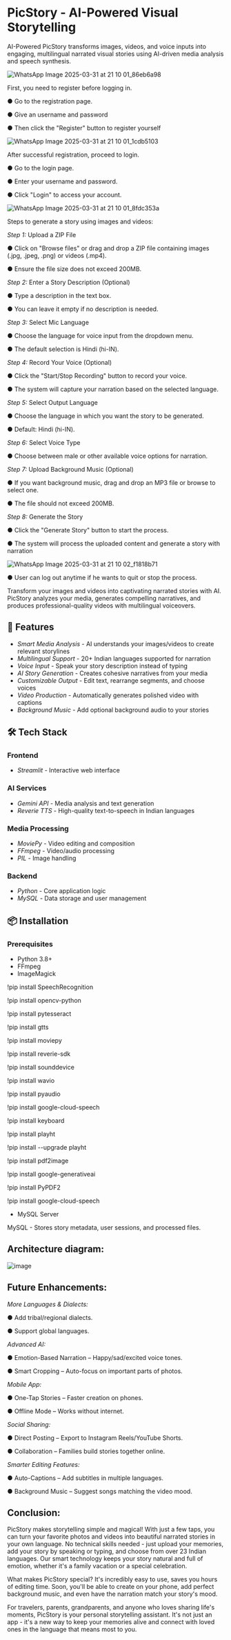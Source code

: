 # PicStory - AI-Powered Visual Storytelling

AI-Powered PicStory transforms images, videos, and voice inputs into engaging, multilingual narrated visual stories using AI-driven media analysis and speech synthesis.

![WhatsApp Image 2025-03-31 at 21 10 01_86eb6a98](https://github.com/user-attachments/assets/15961738-ca86-46ac-a699-a5d53066df5e)


First, you need to register before logging in.

● Go to the registration page.

● Give an username and password

● Then click the "Register" button to register yourself


![WhatsApp Image 2025-03-31 at 21 10 01_1cdb5103](https://github.com/user-attachments/assets/02ef8b9c-ed08-416b-952a-7c7bb18ecbc1)


After successful registration, proceed to login.

● Go to the login page.

● Enter your username and password.

● Click "Login" to access your account.

![WhatsApp Image 2025-03-31 at 21 10 01_8fdc353a](https://github.com/user-attachments/assets/14e3fb6e-1d9e-497f-99cc-70fc0506c695)

Steps to generate a story using images and videos: 

*Step 1:* Upload a ZIP File

 ● Click on "Browse files" or drag and drop a ZIP file containing images (.jpg, .jpeg, .png) or videos (.mp4). 
 
● Ensure the file size does not exceed 200MB. 

*Step 2:* Enter a Story Description (Optional) 

● Type a description in the text box. 

● You can leave it empty if no description is needed. 

*Step 3:* Select Mic Language 

● Choose the language for voice input from the dropdown menu. 

● The default selection is Hindi (hi-IN). 

*Step 4:* Record Your Voice (Optional) 

● Click the "Start/Stop Recording" button to record your voice.

● The system will capture your narration based on the selected language.

 *Step 5:* Select Output Language
 
 ● Choose the language in which you want the story to be generated. 
 
● Default: Hindi (hi-IN). 

*Step 6:* Select Voice Type

● Choose between male or other available voice options for narration. 

*Step 7:* Upload Background Music (Optional) 

● If you want background music, drag and drop an MP3 file or browse to select one. 

● The file should not exceed 200MB. 

*Step 8:* Generate the Story 

● Click the "Generate Story" button to start the process. 

● The system will process the uploaded content and generate a story with narration


![WhatsApp Image 2025-03-31 at 21 10 02_f1818b71](https://github.com/user-attachments/assets/cd231756-6421-4f7d-a2c9-5af72b93c162)

● User can log out anytime if he wants to quit or stop the process.


Transform your images and videos into captivating narrated stories with AI. PicStory analyzes your media, generates compelling narratives, and produces professional-quality videos with multilingual voiceovers.


## 🌟 Features

- *Smart Media Analysis* - AI understands your images/videos to create relevant storylines
- *Multilingual Support* - 20+ Indian languages supported for narration
- *Voice Input* - Speak your story description instead of typing
- *AI Story Generation* - Creates cohesive narratives from your media
- *Customizable Output* - Edit text, rearrange segments, and choose voices
- *Video Production* - Automatically generates polished video with captions
- *Background Music* - Add optional background audio to your stories


## 🛠 Tech Stack

### Frontend
- *Streamlit* - Interactive web interface

### AI Services
- *Gemini API* - Media analysis and text generation
- *Reverie TTS* - High-quality text-to-speech in Indian languages

### Media Processing
- *MoviePy* - Video editing and composition
- *FFmpeg* - Video/audio processing
- *PIL* - Image handling

### Backend
- *Python* - Core application logic
- *MySQL* - Data storage and user management


## 📦 Installation

### Prerequisites
- Python 3.8+
- FFmpeg
- ImageMagick
  
!pip install SpeechRecognition

!pip install opencv-python

!pip install pytesseract

!pip install gtts

!pip install moviepy

!pip install reverie-sdk

!pip install sounddevice

!pip install wavio

!pip install pyaudio

!pip install google-cloud-speech

!pip install keyboard

!pip install playht

!pip install --upgrade playht

!pip install pdf2image

!pip install google-generativeai

!pip install PyPDF2

!pip install google-cloud-speech

- MySQL Server

MySQL - Stores story metadata, user sessions, and processed files.


## Architecture diagram:

![image](https://github.com/user-attachments/assets/0fa1a424-a71c-47dc-bb6d-f8fd7756bb39)



## Future Enhancements:

*More Languages & Dialects:*

● Add tribal/regional dialects.

● Support global languages.

*Advanced AI:*

● Emotion-Based Narration – Happy/sad/excited voice tones.

● Smart Cropping – Auto-focus on important parts of photos.

 *Mobile App:*
 
● One-Tap Stories – Faster creation on phones.

● Offline Mode – Works without internet.

*Social Sharing:*

● Direct Posting – Export to Instagram Reels/YouTube Shorts.

● Collaboration – Families build stories together online.

*Smarter Editing Features:*

● Auto-Captions – Add subtitles in multiple languages.

● Background Music – Suggest songs matching the video mood.


## Conclusion:

PicStory makes storytelling simple and magical! With just a few taps, you can turn your favorite photos and videos into beautiful narrated stories in your own language. No technical skills needed - just upload your memories, add your story by speaking or typing, and choose from over 23 Indian languages. Our smart technology keeps your story natural and full of emotion, whether it's a family vacation or a special celebration.


What makes PicStory special? It's incredibly easy to use, saves you hours of editing time. Soon, you'll be able to create on your phone, add perfect background music, and even have the narration match your story's mood.


For travelers, parents, grandparents, and anyone who loves sharing life's moments, PicStory is your personal storytelling assistant. It's not just an app - it's a new way to keep your memories alive and connect with loved ones in the language that means most to you.
